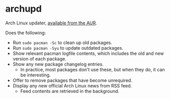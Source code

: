 # archupd

Arch Linux updater, [available from the AUR](https://aur.archlinux.org/packages/archupd).

Does the following:

- Run `sudo pacman -Sc` to clean up old packages.
- Run `sudo pacman -Syu` to update outdated packages.
- Show relevant pacman logfile contents, which includes the old and new version
  of each package.
- Show any new package changelog entries.
  - In practice, most packages don't use these, but when they do, it can be
    interesting.
- Offer to remove packages that have become unrequired.
- Display any new official Arch Linux news from RSS feed.
  - Feed contents are retrieved in the background.
